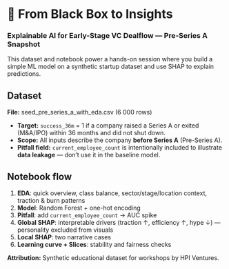 # 🚀 From Black Box to Insights
### Explainable AI for Early-Stage VC Dealflow — Pre-Series A Snapshot

This dataset and notebook power a hands-on session where you build a simple ML model on a synthetic startup dataset and use SHAP to explain predictions.

## Dataset
**File:** seed_pre_series_a_with_eda.csv (6 000 rows)

- **Target:** `success_36m` = 1 if a company raised a Series A or exited (M&A/IPO) within 36 months and did not shut down.  
- **Scope:** All inputs describe the company **before Series A** (Pre-Series A).  
- **Pitfall field:** `current_employee_count` is intentionally included to illustrate **data leakage** — don’t use it in the baseline model.

## Notebook flow
1. **EDA**: quick overview, class balance, sector/stage/location context, traction & burn patterns  
2. **Model**: Random Forest + one-hot encoding  
3. **Pitfall**: add `current_employee_count` → AUC spike  
4. **Global SHAP**: interpretable drivers (traction ↑, efficiency ↑, hype ↓) — personality excluded from visuals  
5. **Local SHAP**: two narrative cases  
6. **Learning curve + Slices**: stability and fairness checks

**Attribution:** Synthetic educational dataset for workshops by HPI Ventures.
